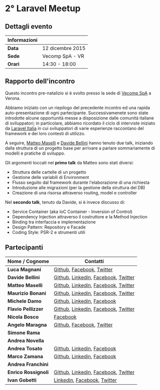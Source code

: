 # 2° Laravel Meetup

## Dettagli evento

| Informazioni |                  |
| -------------|------------------|
| **Data**     | 12 dicembre 2015 |
| **Sede**     | Vecomp SpA - VR  |
| **Orari**    | 14:30 - 18:00    |

## Rapporto dell'incontro
Questo incontro pre-natalizio si è svolto presso la sede di [Vecomp SpA](http://www.vecomp.it) a Verona.

Abbiamo iniziato con un riepilogo del precedente incontro ed una rapida auto-presentazione di ogni partecipante. Successivamenete sono state introdotte alcune opportunità messe a disposizione dalle comunità italiane di sviluppatori; in particolare, abbiamo ricordato il ciclo di interviste iniziato da [Laravel Italia](http://www.laravel-italia.it) in cui sviluppatori di varie esperienze raccontano del framework e dei loro contesti di utilizzo.

A seguire, [Matteo Maselli](https://github.com/daack) e [Davide Bellini](https://github.com/billmn) hanno tenuto due talk, iniziando dalla struttura di un progetto base per arrivare a parlare sommariamente di modelli e pratiche di sviluppo.

Gli argomenti toccati nel **primo talk** da Matteo sono stati diversi:

- Struttura delle cartelle di un progetto
- Gestione delle variabili di Environment
- Flusso seguito dal framework durante l'elaborazione di una richiesta
- Introduzione alle migrazioni (per la gestione della struttura del DB)
- Creazione di una risorsa attraverso routing, model e controller

Nel **secondo talk**, tenuto da Davide, si è invece discusso di:

- Service Container (aka IoC Container - Inversion of Control)
- Dependency Injection attraverso il costruttore e la Method Injection
- Binding tra interfaccia e implementazione
- Design Pattern: Repository e Facade
- Coding Style: PSR-2 e strumenti utili

## Partecipanti

| Nome / Cognome        | Contatti         |
| ----------------------|------------------|
| **Luca Magnani**      | [Github](https://github.com/themagnifico), [Facebook](https://www.facebook.com/luke.laravel), [Twitter](https://twitter.com/LukeLaravel) |
| **Davide Bellini**    | [Github](https://github.com/billmn), [Linkedin](https://it.linkedin.com/in/davide-bellini-4755973b), [Facebook](https://www.facebook.com/billmn83), [Twitter](https://twitter.com/billmn) |
| **Matteo Maselli**    | [Github](https://github.com/daack), [Linkedin](https://it.linkedin.com/in/matteo-maselli-4349766b), [Facebook](https://www.facebook.com/matteo.maselli), [Twitter](https://twitter.com/daack) |
| **Maurizio Bonani**   | [Github](https://github.com/mauricius), [Linkedin](https://it.linkedin.com/in/maurizio-bonani-4958a955), [Facebook](https://www.facebook.com/maurizio.bonani), [Twitter](https://twitter.com/MaurizioBonani) |
| **Michele Damo**      | [Github](https://github.com/michelew3design), [Linkedin](https://www.linkedin.com/in/michele-damo-277146a1), [Facebook](https://www.facebook.com/michi.damo) |
| **Flavio Pellizzer**  | [Github](https://github.com/flavioski), [Linkedin](https://it.linkedin.com/in/flavio-pellizzer-63b9125), [Facebook](https://www.facebook.com/yBNJ8nofexbm9f5zeAQ), [Twitter](https://twitter.com/FlaPellizzer) |
| **Nicola Bosco**      | [Facebook](https://www.facebook.com/boschin87) |
| **Angelo Maragna**    | [Github](https://github.com/angelomaragna), [Facebook](https://www.facebook.com/ngitaly), [Twitter](https://twitter.com/2ndAngyel) |
| **Simone Rama**       |                   |
| **Andrea Novella**    |                   |
| **Andrea Tosato**     | [Github](https://github.com/pandazzurro), [Linkedin](https://it.linkedin.com/in/andreatosato), [Facebook](https://www.facebook.com/andrea.tosato) |
| **Marco Zamana**      | [Github](https://github.com/marcozama), [Linkedin](https://it.linkedin.com/in/marco-zamana-61b711a2), [Facebook](https://www.facebook.com/ZamaMarcoZamana) |
| **Andrea Franchini**  |                   |
| **Enrico Rossignoli** | [Github](https://github.com/Blaykry), [Linkedin](https://it.linkedin.com/in/enrico-rossignoli-44b74128), [Facebook](https://www.facebook.com/enrico.rossignoli), [Twitter](https://twitter.com/Enrico_Ross) |
| **Ivan Gobetti**      | [Linkedin](https://it.linkedin.com/in/ivan-gobetti-ba5a8522), [Facebook](https://www.facebook.com/ivan.gobetti.1980), [Twitter](https://twitter.com/ivan_gobetti) |
